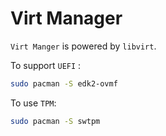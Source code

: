 # Virt Manager

`Virt Manger` is powered by `libvirt`.



To support `UEFI` :

```sh
sudo pacman -S edk2-ovmf
```

To use `TPM`:

```sh
sudo pacman -S swtpm
